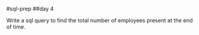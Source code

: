 #sql-prep
##day 4

Write a sql query to find the total number of employees present at the end of time.

